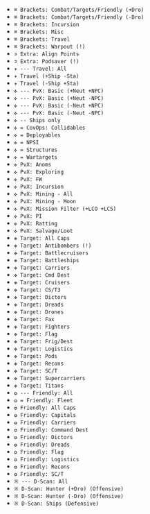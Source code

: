 - `⌘ Brackets: Combat/Targets/Friendly (+Dro)`
- `⌘ Brackets: Combat/Targets/Friendly (-Dro)`
- `⌘ Brackets: Incursion`
- `⌘ Brackets: Misc`
- `⌘ Brackets: Travel`
- `⌘ Brackets: Warpout (!)`
- `➲ Extra: Align Points`
- `➲ Extra: Podsaver (!)`
- `✈ --- Travel: All`
- `✈ Travel (+Ship -Sta)`
- `✈ Travel (-Ship +Sta)`
- `✜ --- PvX: Basic (+Neut +NPC)`
- `✜ --- PvX: Basic (+Neut -NPC)`
- `✜ --- PvX: Basic (-Neut +NPC)`
- `✜ --- PvX: Basic (-Neut -NPC)`
- `✜ -- Ships only`
- `✜ = CovOps: Collidables`
- `✜ = Deployables`
- `✜ = NPSI`
- `✜ = Structures`
- `✜ = Wartargets`
- `✜ PvX: Anoms`
- `✜ PvX: Exploring`
- `✜ PvX: FW`
- `✜ PvX: Incursion`
- `✜ PvX: Mining - All`
- `✜ PvX: Mining - Moon`
- `✜ PvX: Mission Filter (+LCO +LCS)`
- `✜ PvX: PI`
- `✜ PvX: Ratting`
- `✜ PvX: Salvage/Loot`
- `✥ Target: All Caps`
- `✥ Target: Antibombers (!)`
- `✥ Target: Battlecruisers`
- `✥ Target: Battleships`
- `✥ Target: Carriers`
- `✥ Target: Cmd Dest`
- `✥ Target: Cruisers`
- `✥ Target: CS/T3`
- `✥ Target: Dictors`
- `✥ Target: Dreads`
- `✥ Target: Drones`
- `✥ Target: Fax`
- `✥ Target: Fighters`
- `✥ Target: Flag`
- `✥ Target: Frig/Dest`
- `✥ Target: Logistics`
- `✥ Target: Pods`
- `✥ Target: Recons`
- `✥ Target: SC/T`
- `✥ Target: Supercarriers`
- `✥ Target: Titans`
- `✪ --- Friendly: All`
- `✪ = Friendly: Fleet`
- `✪ Friendly: All Caps`
- `✪ Friendly: Capitals`
- `✪ Friendly: Carriers`
- `✪ Friendly: Command Dest`
- `✪ Friendly: Dictors`
- `✪ Friendly: Dreads`
- `✪ Friendly: Flag`
- `✪ Friendly: Logistics`
- `✪ Friendly: Recons`
- `✪ Friendly: SC/T`
- `※ --- D-Scan: All`
- `※ D-Scan: Hunter (+Dro) (Offensive)`
- `※ D-Scan: Hunter (-Dro) (Offensive)`
- `※ D-Scan: Ships (Defensive)`
